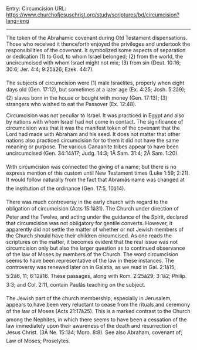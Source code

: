 Entry: Circumcision
URL: https://www.churchofjesuschrist.org/study/scriptures/bd/circumcision?lang=eng

---

The token of the Abrahamic covenant during Old Testament dispensations. Those who received it thenceforth enjoyed the privileges and undertook the responsibilities of the covenant. It symbolized some aspects of separation or dedication (1) to God, to whom Israel belonged; (2) from the world, the uncircumcised with whom Israel might not mix; (3) from sin (Deut. 10:16; 30:6; Jer. 4:4; 9:25â26; Ezek. 44:7).

The subjects of circumcision were (1) male Israelites, properly when eight days old (Gen. 17:12), but sometimes at a later age (Ex. 4:25; Josh. 5:2â9); (2) slaves born in the house or bought with money (Gen. 17:13); (3) strangers who wished to eat the Passover (Ex. 12:48).

Circumcision was not peculiar to Israel. It was practiced in Egypt and also by nations with whom Israel had not come in contact. The significance of circumcision was that it was the manifest token of the covenant that the Lord had made with Abraham and his seed. It does not matter that other nations also practiced circumcision for to them it did not have the same meaning or purpose. The various Canaanite tribes appear to have been uncircumcised (Gen. 34:14â17; Judg. 14:3; 1Â Sam. 31:4; 2Â Sam. 1:20).

With circumcision was connected the giving of a name; but there is no express mention of this custom until New Testament times (Luke 1:59; 2:21). It would follow naturally from the fact that Abramâs name was changed at the institution of the ordinance (Gen. 17:5, 10â14).

There was much controversy in the early church with regard to the obligation of circumcision (Acts 15:1â31). The Church under direction of Peter and the Twelve, and acting under the guidance of the Spirit, declared that circumcision was not obligatory for gentile converts. However, it apparently did not settle the matter of whether or not Jewish members of the Church should have their children circumcised. As one reads the scriptures on the matter, it becomes evident that the real issue was not circumcision only but also the larger question as to continued observance of the law of Moses by members of the Church. The word circumcision seems to have been representative of the law in these instances. The controversy was renewed later on in Galatia, as we read in Gal. 2:1â15; 5:2â6, 11; 6:12â16. These passages, along with Rom. 2:25â29; 3:1â2; Philip. 3:3; and Col. 2:11, contain Paulâs teaching on the subject.

The Jewish part of the church membership, especially in Jerusalem, appears to have been very reluctant to cease from the rituals and ceremony of the law of Moses (Acts 21:17â25). This is a marked contrast to the Church among the Nephites, in which there seems to have been a cessation of the law immediately upon their awareness of the death and resurrection of Jesus Christ. (3Â Ne. 15:1â4; Moro. 8:8). See also Abraham, covenant of; Law of Moses; Proselytes.
